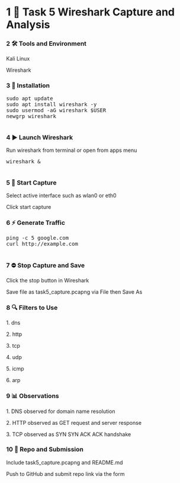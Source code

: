 <!DOCTYPE html>
<html lang="en">
<head>
  <meta charset="utf-8">
  <meta name="viewport" content="width=device-width, initial-scale=1">
</head>
<body>

  <h1>1 🚀 Task 5 Wireshark Capture and Analysis</h1>

  <h3>2 🛠 Tools and Environment</h3>
  <p> Kali Linux</p>
  <p> Wireshark</p>

  <h3>3 🔧 Installation</h3>
  <pre>
sudo apt update
sudo apt install wireshark -y
sudo usermod -aG wireshark $USER
newgrp wireshark
  </pre>

  <h3>4 ▶ Launch Wireshark</h3>
  <p> Run wireshark from terminal or open from apps menu</p>
  <pre>
wireshark &
  </pre>

  <h3>5 📡 Start Capture</h3>
  <p> Select active interface such as wlan0 or eth0</p>
  <p> Click start capture</p>

  <h3>6 ⚡ Generate Traffic</h3>
  <pre>
ping -c 5 google.com
curl http://example.com
  </pre>

  <h3>7 ⛔ Stop Capture and Save</h3>
  <p> Click the stop button in Wireshark</p>
  <p> Save file as task5_capture.pcapng via File then Save As</p>

  <h3>8 🔍 Filters to Use</h3>
  <p>1. dns</p>
  <p>2. http</p>
  <p>3. tcp</p>
  <p>4. udp</p>
  <p>5. icmp</p>
  <p>6. arp</p>

  <h3>9 📊 Observations</h3>
  <p>1. DNS observed for domain name resolution</p>
  <p>2. HTTP observed as GET request and server response</p>
  <p>3. TCP observed as SYN SYN ACK ACK handshake</p>

  <h3>10 💾 Repo and Submission</h3>
  <p> Include task5_capture.pcapng and README.md</p>
  <p> Push to GitHub and submit repo link via the form</p>

</body>
</html>
